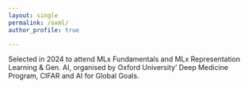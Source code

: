 ```yaml
---
layout: single
permalink: /oxml/
author_profile: true

---
```



Selected in 2024 to attend MLx Fundamentals and MLx Representation Learning \& Gen. AI, organised by Oxford University’ Deep Medicine Program, CIFAR and AI for Global Goals.









